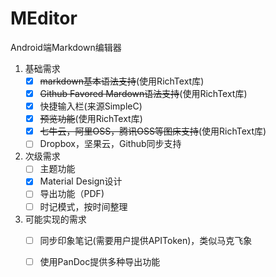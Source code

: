 # MEditor
Android端Markdown编辑器
1. 基础需求
    - [x] ~~markdown基本语法支持~~(使用RichText库)
    - [x] ~~Github Favored Mardown语法支持~~(使用RichText库)
    - [x] 快捷输入栏(来源SimpleC)
    - [x] ~~预览功能~~(使用RichText库)
    - [x] ~~七牛云，阿里OSS，腾讯OSS等图床支持~~(使用RichText库)
    - [ ] Dropbox，坚果云，Github同步支持
2. 次级需求
    - [ ] 主题功能
    - [x] Material Design设计
    - [ ] 导出功能（PDF)
    - [ ] 时记模式，按时间整理
3. 可能实现的需求
    - [ ] 同步印象笔记(需要用户提供APIToken)，类似马克飞象
    - [ ] 使用PanDoc提供多种导出功能

